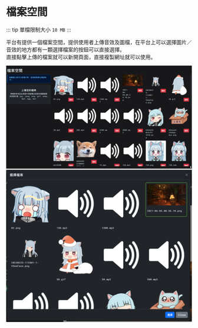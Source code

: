 # 檔案空間

::: tip
單檔限制大小 `10 MB`
:::

平台有提供一個檔案空間，提供使用者上傳音效及圖檔，在平台上可以選擇圖片／音效的地方都有一顆選擇檔案的按鈕可以直接選擇。  
直接點擊上傳的檔案就可以新開頁面，直接複製網址就可以使用。

![Image](/images/tool/file.png)
![Image](/images/tool/file-2.png)